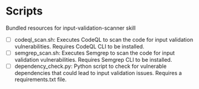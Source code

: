 # Scripts

Bundled resources for input-validation-scanner skill

- [ ] codeql_scan.sh: Executes CodeQL to scan the code for input validation vulnerabilities.  Requires CodeQL CLI to be installed.
- [ ] semgrep_scan.sh: Executes Semgrep to scan the code for input validation vulnerabilities. Requires Semgrep CLI to be installed.
- [ ] dependency_check.py: Python script to check for vulnerable dependencies that could lead to input validation issues. Requires a requirements.txt file.
